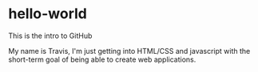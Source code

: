 # hello-world
This is the intro to GitHub 

My name is Travis, I'm just getting into HTML/CSS and javascript with the short-term goal of being able to create web applications. 
